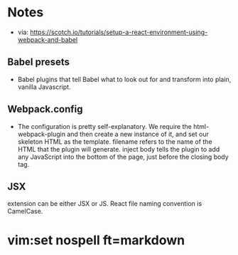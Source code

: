 # Notes

- via: https://scotch.io/tutorials/setup-a-react-environment-using-webpack-and-babel

## Babel presets
- Babel plugins that tell Babel what to look out for and
transform into plain, vanilla Javascript.

## Webpack.config
- The configuration is pretty self-explanatory. We require the
html-webpack-plugin and then create a new instance of it, and set our
skeleton HTML as the template. filename refers to the name of the HTML
that the plugin will generate. inject body tells the plugin to add any
JavaScript into the bottom of the page, just before the closing body
tag.

## JSX
extension can be either JSX or JS. React file naming convention is CamelCase.

# vim:set nospell ft=markdown

